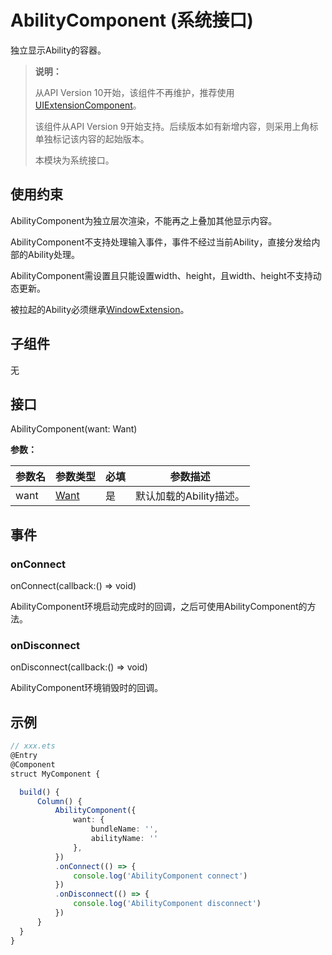 # AbilityComponent (系统接口)
<!--deprecated_code_no_check-->

独立显示Ability的容器。

>  **说明：**
>
>  从API Version 10开始，该组件不再维护，推荐使用[UIExtensionComponent](ts-container-ui-extension-component-sys.md)。
>
>  该组件从API Version 9开始支持。后续版本如有新增内容，则采用上角标单独标记该内容的起始版本。
>
>  本模块为系统接口。

## 使用约束

AbilityComponent为独立层次渲染，不能再之上叠加其他显示内容。

AbilityComponent不支持处理输入事件，事件不经过当前Ability，直接分发给内部的Ability处理。

AbilityComponent需设置且只能设置width、height，且width、height不支持动态更新。

被拉起的Ability必须继承[WindowExtension](../js-apis-application-windowExtensionAbility-sys.md)。

## 子组件

无


## 接口

AbilityComponent(want: Want)

**参数：**

| 参数名 | 参数类型                                                   | 必填 | 参数描述                |
| ------ | ---------------------------------------------------------- | ---- | ----------------------- |
| want   | [Want](../../apis-ability-kit/js-apis-app-ability-want.md) | 是   | 默认加载的Ability描述。 |


## 事件

### onConnect

onConnect(callback:()&nbsp;=&gt;&nbsp;void)

AbilityComponent环境启动完成时的回调，之后可使用AbilityComponent的方法。

### onDisconnect

onDisconnect(callback:()&nbsp;=&gt;&nbsp;void)

AbilityComponent环境销毁时的回调。

## 示例

```ts
// xxx.ets
@Entry
@Component
struct MyComponent {

  build() {
      Column() {
          AbilityComponent({
              want: {
                  bundleName: '',
                  abilityName: ''
              },
          })
          .onConnect(() => {
              console.log('AbilityComponent connect')
          })
          .onDisconnect(() => {
              console.log('AbilityComponent disconnect')
          })
      }
  }
}
```
